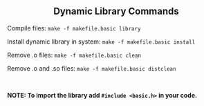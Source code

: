 ## <div align="center">Dynamic Library Commands</div>

Compile files: `make -f makefile.basic library`

Install dynamic library in system: `make -f makefile.basic install`

Remove .o files: `make -f makefile.basic clean`

Remove .o and .so files: `make -f makefile.basic distclean`

<br/>

**NOTE: To import the library add `#include <basic.h>` in your code.**
